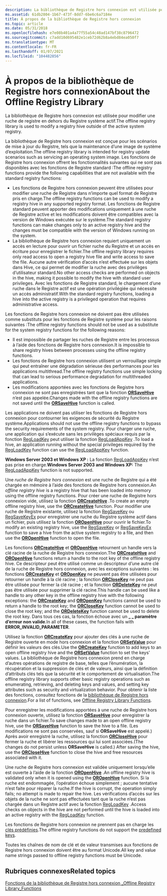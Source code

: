 ```yaml
---
description: La bibliothèque de Registre hors connexion est utilisée pour modifier une ruche de registre en dehors du Registre système actif.
ms.assetid: 61db2804-1b67-473f-8dd7-6be6c6a7184e
title: À propos de la bibliothèque de Registre hors connexion
ms.topic: article
ms.date: 05/31/2018
ms.openlocfilehash: e7e08b401a4a77f55a54c48ad147bf38c8796472
ms.sourcegitcommit: c7add10d695482e1ceb72d62b8a4ebd84ea050f7
ms.translationtype: MT
ms.contentlocale: fr-FR
ms.lasthandoff: 01/07/2021
ms.locfileid: "104482856"
---
```

# <a name="about-the-offline-registry-library"></a><span data-ttu-id="21e56-103">À propos de la bibliothèque de Registre hors connexion</span><span class="sxs-lookup"><span data-stu-id="21e56-103">About the Offline Registry Library</span></span>

<span data-ttu-id="21e56-104">La bibliothèque de Registre hors connexion est utilisée pour modifier une ruche de registre en dehors du Registre système actif.</span><span class="sxs-lookup"><span data-stu-id="21e56-104">The offline registry library is used to modify a registry hive outside of the active system registry.</span></span>

<span data-ttu-id="21e56-105">La bibliothèque de Registre hors connexion est conçue pour les scénarios de mise à jour du Registre, tels que la maintenance d’une image de système d’exploitation.</span><span class="sxs-lookup"><span data-stu-id="21e56-105">The offline registry library is intended for registry update scenarios such as servicing an operating system image.</span></span> <span data-ttu-id="21e56-106">Les fonctions de Registre hors connexion offrent les fonctionnalités suivantes qui ne sont pas disponibles avec les fonctions de Registre standard :</span><span class="sxs-lookup"><span data-stu-id="21e56-106">The offline registry functions provide the following capabilities that are not available with the standard registry functions:</span></span>

-   <span data-ttu-id="21e56-107">Les fonctions de Registre hors connexion peuvent être utilisées pour modifier une ruche de Registre dans n’importe quel format de Registre pris en charge.</span><span class="sxs-lookup"><span data-stu-id="21e56-107">The offline registry functions can be used to modify a registry hive in any supported registry format.</span></span> <span data-ttu-id="21e56-108">Les fonctions de Registre standard peuvent apporter des modifications uniquement à une ruche de Registre active et les modifications doivent être compatibles avec la version de Windows exécutée sur le système.</span><span class="sxs-lookup"><span data-stu-id="21e56-108">The standard registry functions can make changes only to an active registry hive and the changes must be compatible with the version of Windows running on the system.</span></span>
-   <span data-ttu-id="21e56-109">La bibliothèque de Registre hors connexion requiert uniquement un accès en lecture pour ouvrir un fichier ruche du Registre et un accès en écriture pour enregistrer le fichier.</span><span class="sxs-lookup"><span data-stu-id="21e56-109">The offline registry library requires only read access to open a registry hive file and write access to save the file.</span></span> <span data-ttu-id="21e56-110">Aucune autre vérification d’accès n’est effectuée sur les objets dans Hive, ce qui permet de modifier la ruche avec des privilèges d’utilisateur standard.</span><span class="sxs-lookup"><span data-stu-id="21e56-110">No other access checks are performed on objects in the hive, making it possible to modify the hive with standard user privileges.</span></span> <span data-ttu-id="21e56-111">Avec les fonctions de Registre standard, le chargement d’une ruche dans le Registre actif est une opération privilégiée qui nécessite un accès administratif.</span><span class="sxs-lookup"><span data-stu-id="21e56-111">With the standard registry functions, loading a hive into the active registry is a privileged operation that requires administrative access.</span></span>

<span data-ttu-id="21e56-112">Les fonctions de Registre hors connexion ne doivent pas être utilisées comme substituts pour les fonctions de Registre système pour les raisons suivantes :</span><span class="sxs-lookup"><span data-stu-id="21e56-112">The offline registry functions should not be used as a substitute for the system registry functions for the following reasons:</span></span>

-   <span data-ttu-id="21e56-113">Il est impossible de partager les ruches de Registre entre les processus à l’aide des fonctions de Registre hors connexion.</span><span class="sxs-lookup"><span data-stu-id="21e56-113">It is impossible to share registry hives between processes using the offline registry functions.</span></span>
-   <span data-ttu-id="21e56-114">Les fonctions de Registre hors connexion utilisent un verrouillage simple qui peut entraîner une dégradation sérieuse des performances pour les applications multithread.</span><span class="sxs-lookup"><span data-stu-id="21e56-114">The offline registry functions use simple locking that can lead to serious performance degradation for multithreaded applications.</span></span>
-   <span data-ttu-id="21e56-115">Les modifications apportées avec les fonctions de Registre hors connexion ne sont pas enregistrées tant que la fonction [**ORSaveHive**](orsavehive.md) n’est pas appelée.</span><span class="sxs-lookup"><span data-stu-id="21e56-115">Changes made with the offline registry functions are not saved until the [**ORSaveHive**](orsavehive.md) function is called.</span></span>

<span data-ttu-id="21e56-116">Les applications ne doivent pas utiliser les fonctions de Registre hors connexion pour contourner les exigences de sécurité du Registre système.</span><span class="sxs-lookup"><span data-stu-id="21e56-116">Applications should not use the offline registry functions to bypass the security requirements of the system registry.</span></span> <span data-ttu-id="21e56-117">Pour charger une ruche, une application qui s’exécute sans les privilèges spéciaux requis par la fonction [RegLoadKey](/windows/win32/api/winreg/nf-winreg-regloadkeya) peut utiliser la fonction [RegLoadAppKey](/windows/win32/api/winreg/nf-winreg-regloadappkeya) .</span><span class="sxs-lookup"><span data-stu-id="21e56-117">To load a hive, an application running without the special privileges required by the [RegLoadKey](/windows/win32/api/winreg/nf-winreg-regloadkeya) function can use the [RegLoadAppKey](/windows/win32/api/winreg/nf-winreg-regloadappkeya) function.</span></span>

<span data-ttu-id="21e56-118">**Windows Server 2003 et Windows XP :** La fonction [RegLoadAppKey](/windows/win32/api/winreg/nf-winreg-regloadappkeya) n’est pas prise en charge.</span><span class="sxs-lookup"><span data-stu-id="21e56-118">**Windows Server 2003 and Windows XP:** The [RegLoadAppKey](/windows/win32/api/winreg/nf-winreg-regloadappkeya) function is not supported.</span></span>

<span data-ttu-id="21e56-119">Une *ruche de Registre hors connexion* est une ruche de Registre qui a été chargée en mémoire à l’aide des fonctions de Registre hors connexion.</span><span class="sxs-lookup"><span data-stu-id="21e56-119">An *offline registry hive* is a registry hive that has been loaded into memory using the offline registry functions.</span></span> <span data-ttu-id="21e56-120">Pour créer une ruche de Registre hors connexion vide, utilisez la fonction [**ORCreateHive**](orcreatehive.md) .</span><span class="sxs-lookup"><span data-stu-id="21e56-120">To create an empty offline registry hive, use the [**ORCreateHive**](orcreatehive.md) function.</span></span> <span data-ttu-id="21e56-121">Pour modifier une ruche de Registre existante, utilisez la fonction [RegSaveKey](/windows/win32/api/winreg/nf-winreg-regsavekeya) ou [RegSaveKeyEx](/windows/win32/api/winreg/nf-winreg-regsavekeyexa) pour enregistrer une ruche du Registre système actif dans un fichier, puis utilisez la fonction [**OROpenHive**](oropenhive.md) pour ouvrir le fichier.</span><span class="sxs-lookup"><span data-stu-id="21e56-121">To modify an existing registry hive, use the [RegSaveKey](/windows/win32/api/winreg/nf-winreg-regsavekeya) or [RegSaveKeyEx](/windows/win32/api/winreg/nf-winreg-regsavekeyexa) function to save a hive from the active system registry to a file, and then use the [**OROpenHive**](oropenhive.md) function to open the file.</span></span>

<span data-ttu-id="21e56-122">Les fonctions [**ORCreateHive**](orcreatehive.md) et [**OROpenHive**](oropenhive.md) retournent un handle vers la clé racine de la ruche de Registre hors connexion.</span><span class="sxs-lookup"><span data-stu-id="21e56-122">The [**ORCreateHive**](orcreatehive.md) and [**OROpenHive**](oropenhive.md) functions return a handle to the root key of the offline registry hive.</span></span> <span data-ttu-id="21e56-123">Ce descripteur peut être utilisé comme un descripteur d’une autre clé de la ruche de Registre hors connexion, avec les exceptions suivantes : les fonctions [**ORCreateKey**](orcreatekey.md) et [**OROpenKey**](oropenkey.md) ne peuvent pas être utilisées pour retourner un handle à la clé racine ; la fonction [**ORCloseKey**](orclosekey.md) ne peut pas être utilisée pour fermer la clé racine ; et la fonction [**ORDeleteKey**](ordeletekey.md) ne peut pas être utilisée pour supprimer la clé racine.</span><span class="sxs-lookup"><span data-stu-id="21e56-123">This handle can be used like a handle to any other key in the offline registry hive with the following exceptions: the [**ORCreateKey**](orcreatekey.md) and [**OROpenKey**](oropenkey.md) functions cannot be used to return a handle to the root key; the [**ORCloseKey**](orclosekey.md) function cannot be used to close the root key; and the [**ORDeleteKey**](ordeletekey.md) function cannot be used to delete the root key.</span></span> <span data-ttu-id="21e56-124">Dans tous ces cas, la fonction échoue avec un **\_ \_ paramètre d’erreur non valide**.</span><span class="sxs-lookup"><span data-stu-id="21e56-124">In all of these cases, the function fails with **ERROR\_INVALID\_PARAMETER**.</span></span>

<span data-ttu-id="21e56-125">Utilisez la fonction [**ORCreateKey**](orcreatekey.md) pour ajouter des clés à une ruche de Registre ouverte en mode hors connexion et la fonction [**ORSetValue**](orsetvalue.md) pour définir les valeurs des clés.</span><span class="sxs-lookup"><span data-stu-id="21e56-125">Use the [**ORCreateKey**](orcreatekey.md) function to add keys to an open offline registry hive and the [**ORSetValue**](orsetvalue.md) function to set the keys' values.</span></span> <span data-ttu-id="21e56-126">La bibliothèque de Registre hors connexion prend en charge d’autres opérations de registre de base, telles que l’énumération, la récupération et la suppression de clés et de valeurs, ainsi que la définition d’attributs clés tels que la sécurité et le comportement de virtualisation.</span><span class="sxs-lookup"><span data-stu-id="21e56-126">The offline registry library supports other basic registry operations such as enumerating, retrieving, and deleting keys and values, and setting key attributes such as security and virtualization behavior.</span></span> <span data-ttu-id="21e56-127">Pour obtenir la liste des fonctions, consultez fonctions de la [bibliothèque de Registre hors connexion](offline-registry-library-functions.md).</span><span class="sxs-lookup"><span data-stu-id="21e56-127">For a list of functions, see [Offline Registry Library Functions](offline-registry-library-functions.md).</span></span>

<span data-ttu-id="21e56-128">Pour enregistrer les modifications apportées à une ruche de Registre hors connexion ouverte, utilisez la fonction [**ORSaveHive**](orsavehive.md) pour enregistrer la ruche dans un fichier.</span><span class="sxs-lookup"><span data-stu-id="21e56-128">To save changes made to an open offline registry hive, use the [**ORSaveHive**](orsavehive.md) function to save the hive to a file.</span></span> <span data-ttu-id="21e56-129">(Les modifications ne sont pas conservées, sauf si **ORSaveHive** est appelé.) Après avoir enregistré la ruche, utilisez la fonction [**ORCloseHive**](orclosehive.md) pour fermer la ruche et libérer les ressources qui lui sont associées.</span><span class="sxs-lookup"><span data-stu-id="21e56-129">(The changes do not persist unless **ORSaveHive** is called.) After saving the hive, use the [**ORCloseHive**](orclosehive.md) function to close the hive and free resources associated with it.</span></span>

<span data-ttu-id="21e56-130">Une ruche de Registre hors connexion est validée uniquement lorsqu’elle est ouverte à l’aide de la fonction [**OROpenHive**](oropenhive.md) .</span><span class="sxs-lookup"><span data-stu-id="21e56-130">An offline registry hive is validated only when it is opened using the [**OROpenHive**](oropenhive.md) function.</span></span> <span data-ttu-id="21e56-131">Si la ruche est endommagée, l’opération échoue simplement ; aucune tentative n’est faite pour réparer la ruche.</span><span class="sxs-lookup"><span data-stu-id="21e56-131">If the hive is corrupt, the operation simply fails; no attempt is made to repair the hive.</span></span> <span data-ttu-id="21e56-132">Les vérifications d’accès sur les objets de la ruche ne sont pas effectuées tant que la ruche n’est pas chargée dans un Registre actif avec la fonction [RegLoadKey](/windows/win32/api/winreg/nf-winreg-regloadkeya) .</span><span class="sxs-lookup"><span data-stu-id="21e56-132">Access checks on objects in the hive are not performed until the hive is loaded into an active registry with the [RegLoadKey](/windows/win32/api/winreg/nf-winreg-regloadkeya) function.</span></span>

<span data-ttu-id="21e56-133">Les fonctions de Registre hors connexion ne prennent pas en charge les [clés prédéfinies](../sysinfo/predefined-keys.md).</span><span class="sxs-lookup"><span data-stu-id="21e56-133">The offline registry functions do not support the [predefined keys](../sysinfo/predefined-keys.md).</span></span>

<span data-ttu-id="21e56-134">Toutes les chaînes de nom de clé et de valeur transmises aux fonctions de Registre hors connexion doivent être au format Unicode.</span><span class="sxs-lookup"><span data-stu-id="21e56-134">All key and value name strings passed to offline registry functions must be Unicode.</span></span>

## <a name="related-topics"></a><span data-ttu-id="21e56-135">Rubriques connexes</span><span class="sxs-lookup"><span data-stu-id="21e56-135">Related topics</span></span>

<dl> <dt>

[<span data-ttu-id="21e56-136">Fonctions de la bibliothèque de Registre hors connexion \_</span><span class="sxs-lookup"><span data-stu-id="21e56-136">Offline Registry Library\_Functions</span></span>](offline-registry-library-functions.md)
</dt> </dl>

 

 
